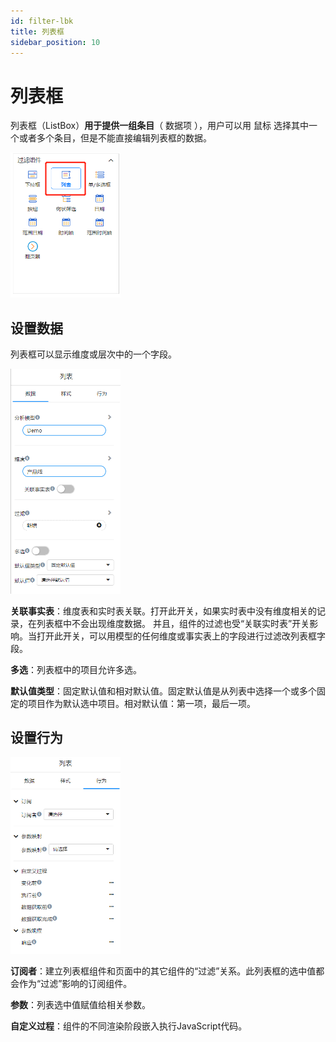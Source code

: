 ```yaml
---
id: filter-lbk
title: 列表框
sidebar_position: 10
---
```

# 列表框

列表框（ListBox）**用于提供一组条目**（ 数据项 ），用户可以用 鼠标 选择其中一个或者多个条目，但是不能直接编辑列表框的数据。

<div align="left"><img src="../../../static/img/datafor/visualizer/image-20220907161858145.png"  width="35%" /></div>

## 设置数据

列表框可以显示维度或层次中的一个字段。

<div align="left"><img src="../../../static/img/datafor/visualizer/image-20220907163318967.png"  width="35%" /></div>

**关联事实表**：维度表和实时表关联。打开此开关，如果实时表中没有维度相关的记录，在列表框中不会出现维度数据。
并且，组件的过滤也受“关联实时表”开关影响。当打开此开关，可以用模型的任何维度或事实表上的字段进行过滤改列表框字段。

**多选**：列表框中的项目允许多选。

**默认值类型**：固定默认值和相对默认值。固定默认值是从列表中选择一个或多个固定的项目作为默认选中项目。相对默认值：第一项，最后一项。

## 设置行为

<div align="left"><img src="../../../static/img/datafor/visualizer/image-20220907180115160.png"  width="35%" /></div>

**订阅者**：建立列表框组件和页面中的其它组件的“过滤”关系。此列表框的选中值都会作为“过滤”影响的订阅组件。

**参数**：列表选中值赋值给相关参数。

**自定义过程**：组件的不同渲染阶段嵌入执行JavaScript代码。



